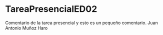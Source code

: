 # TareaPresencialED02
Comentario de la tarea presencial y esto es un pequeño comentario.
Juan Antonio Muñoz Haro
